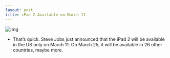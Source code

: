 ```yaml
---
layout: post
title: iPad 2 Available on March 11
---
```

![img](http://media.idownloadblog.com/wp-content/uploads/2011/03/iPad-2-March.jpg)
* That’s quick. Steve Jobs just announced that the iPad 2 will be available in the US only on March 11. On March 25, it will be available in 26 other countries, maybe more.

